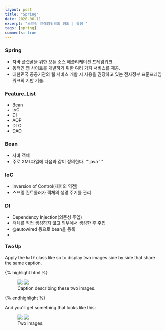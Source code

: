 ```yaml
---
layout: post
title: "Spring"
date: 2020-06-11
excerpt: "스프링 프레임워크의 정의 | 특징 "
tags: [spring]
comments: true
---
```



### Spring

 - 자바 플랫폼을 위한 오픈 소스 애플리케이션 프레임워크.
 - 동적인 웹 사이트를 개발하기 위한 여러 가지 서비스를 제공.
 - 대한민국 공공기관의 웹 서비스 개발 시 사용을 권장하고 있는 전자정부 표준프레임워크의 기반 기술.

### Feature_List

 * Bean
 * IoC
 * DI
 * AOP
 * DTO
 * DAO

### Bean
  - 자바 객체
  - 주로 XML파일에 다음과 같이 정의한다.
'''java
  <bean id="..." class="..."></bean>
'''
  
### IoC
  - Inversion of Control(제어의 역전)
  - 스프링 컨트롤러가 객체의 생명 주기를 관리
  
### DI
  - Dependency Injection(의존성 주입)
  - 객체를 직접 생성하지 않고 외부에서 생성한 후 주입
  - @autowired 등으로 bean을 등록
  - 
#### Two Up

Apply the `half` class like so to display two images side by side that share the same caption.

{% highlight html %}
<figure class="half">
    <a href="/images/image-filename-1-large.jpg"><img src="/images/image-filename-1.jpg"></a>
    <a href="/images/image-filename-2-large.jpg"><img src="/images/image-filename-2.jpg"></a>
    <figcaption>Caption describing these two images.</figcaption>
</figure>
{% endhighlight %}

And you'll get something that looks like this:

<figure class="half">
	<a href="http://placehold.it/1200x600.JPG"><img src="http://placehold.it/600x300.jpg"></a>
	<a href="http://placehold.it/1200x600.jpeg"><img src="http://placehold.it/600x300.jpg"></a>
	<figcaption>Two images.</figcaption>
</figure>


